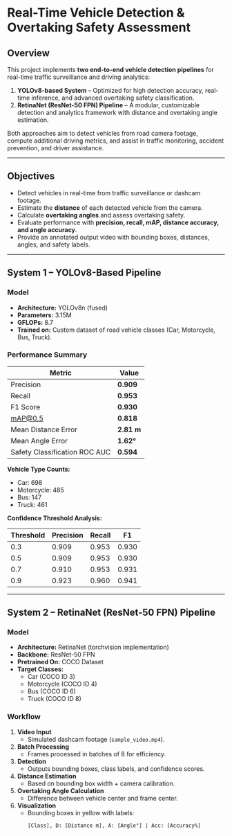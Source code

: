 # Real-Time Vehicle Detection & Overtaking Safety Assessment

## Overview
This project implements **two end-to-end vehicle detection pipelines** for real-time traffic surveillance and driving analytics:
1. **YOLOv8-based System** – Optimized for high detection accuracy, real-time inference, and advanced overtaking safety classification.
2. **RetinaNet (ResNet-50 FPN) Pipeline** – A modular, customizable detection and analytics framework with distance and overtaking angle estimation.

Both approaches aim to detect vehicles from road camera footage, compute additional driving metrics, and assist in traffic monitoring, accident prevention, and driver assistance.

---

## Objectives
- Detect vehicles in real-time from traffic surveillance or dashcam footage.
- Estimate the **distance** of each detected vehicle from the camera.
- Calculate **overtaking angles** and assess overtaking safety.
- Evaluate performance with **precision, recall, mAP, distance accuracy, and angle accuracy**.
- Provide an annotated output video with bounding boxes, distances, angles, and safety labels.

---

## System 1 – YOLOv8-Based Pipeline

### Model
- **Architecture:** YOLOv8n (fused)
- **Parameters:** 3.15M  
- **GFLOPs:** 8.7  
- **Trained on:** Custom dataset of road vehicle classes (Car, Motorcycle, Bus, Truck).

### Performance Summary
| Metric                | Value    |
|-----------------------|----------|
| Precision             | **0.909**    |
| Recall                | **0.953**    |
| F1 Score              | **0.930**    |
| mAP@0.5               | **0.818**    |
| Mean Distance Error   | **2.81 m**   |
| Mean Angle Error      | **1.62°**    |
| Safety Classification ROC AUC | **0.594** |

**Vehicle Type Counts:**  
- Car: 698  
- Motorcycle: 485  
- Bus: 147  
- Truck: 461  

**Confidence Threshold Analysis:**  

| Threshold | Precision | Recall | F1   |
|-----------|-----------|--------|------|
| 0.3       | 0.909     | 0.953  | 0.930|
| 0.5       | 0.909     | 0.953  | 0.930|
| 0.7       | 0.910     | 0.953  | 0.931|
| 0.9       | 0.923     | 0.960  | 0.941|

---

## System 2 – RetinaNet (ResNet-50 FPN) Pipeline

### Model
- **Architecture:** RetinaNet (torchvision implementation)
- **Backbone:** ResNet-50 FPN
- **Pretrained On:** COCO Dataset
- **Target Classes:**
  - Car (COCO ID 3)
  - Motorcycle (COCO ID 4)
  - Bus (COCO ID 6)
  - Truck (COCO ID 8)

### Workflow
1. **Video Input**
   - Simulated dashcam footage (`sample_video.mp4`).
2. **Batch Processing**
   - Frames processed in batches of 8 for efficiency.
3. **Detection**
   - Outputs bounding boxes, class labels, and confidence scores.
4. **Distance Estimation**
   - Based on bounding box width + camera calibration.
5. **Overtaking Angle Calculation**
   - Difference between vehicle center and frame center.
6. **Visualization**
   - Bounding boxes in yellow with labels:
     ```
     [Class], D: [Distance m], A: [Angle°] | Acc: [Accuracy%]
     ```
